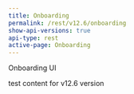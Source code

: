 ```yaml
---
title: Onboarding
permalink: /rest/v12.6/onboarding
show-api-versions: true
api-type: rest
active-page: Onboarding
---
```


Onboarding UI

test content for v12.6 version
